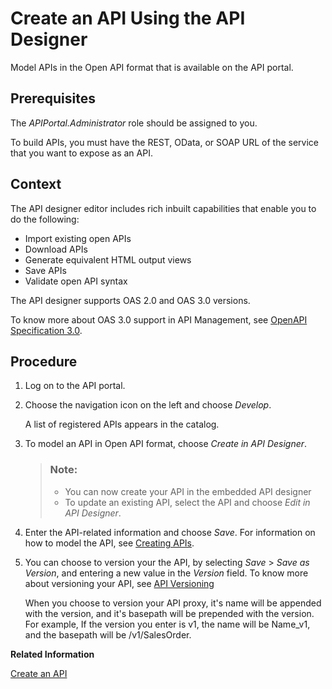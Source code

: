 <!-- loio26e1bbd2f3864b53a288e25786eb94e0 -->

# Create an API Using the API Designer

Model APIs in the Open API format that is available on the API portal.



## Prerequisites

The *APIPortal.Administrator* role should be assigned to you.

To build APIs, you must have the REST, OData, or SOAP URL of the service that you want to expose as an API.



## Context

The API designer editor includes rich inbuilt capabilities that enable you to do the following:

-   Import existing open APIs
-   Download APIs
-   Generate equivalent HTML output views
-   Save APIs
-   Validate open API syntax

The API designer supports OAS 2.0 and OAS 3.0 versions.

To know more about OAS 3.0 support in API Management, see [OpenAPI Specification 3.0](openapi-specification-3-0-3ce080d.md).



## Procedure

1.  Log on to the API portal.

2.  Choose the navigation icon on the left and choose *Develop*.

    A list of registered APIs appears in the catalog.

3.  To model an API in Open API format, choose *Create in API Designer*.

    > ### Note:  
    > -   You can now create your API in the embedded API designer
    > -   To update an existing API, select the API and choose *Edit in API Designer*.

4.  Enter the API-related information and choose *Save*. For information on how to model the API, see [Creating APIs](creating-apis-51f3ca1.md).

5.  You can choose to version your the API, by selecting *Save* \> *Save as Version*, and entering a new value in the *Version* field. To know more about versioning your API, see [API Versioning](api-versioning-b3cda3b.md)

    When you choose to version your API proxy, it's name will be appended with the version, and it's basepath will be prepended with the version. For example, If the version you enter is v1, the name will be Name\_v1, and the basepath will be /v1/SalesOrder.


**Related Information**  


[Create an API](create-an-api-c0842d5.md "This topic describes the steps to create an API from the API portal.")

